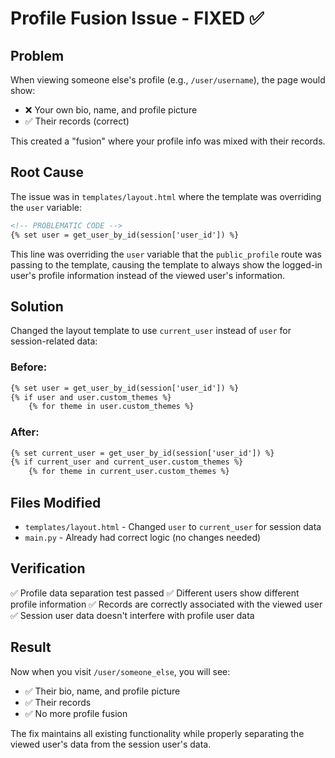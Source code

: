 # Profile Fusion Issue - FIXED ✅

## Problem
When viewing someone else's profile (e.g., `/user/username`), the page would show:
- ❌ Your own bio, name, and profile picture
- ✅ Their records (correct)

This created a "fusion" where your profile info was mixed with their records.

## Root Cause
The issue was in `templates/layout.html` where the template was overriding the `user` variable:

```html
<!-- PROBLEMATIC CODE -->
{% set user = get_user_by_id(session['user_id']) %}
```

This line was overriding the `user` variable that the `public_profile` route was passing to the template, causing the template to always show the logged-in user's profile information instead of the viewed user's information.

## Solution
Changed the layout template to use `current_user` instead of `user` for session-related data:

### Before:
```html
{% set user = get_user_by_id(session['user_id']) %}
{% if user and user.custom_themes %}
    {% for theme in user.custom_themes %}
```

### After:
```html
{% set current_user = get_user_by_id(session['user_id']) %}
{% if current_user and current_user.custom_themes %}
    {% for theme in current_user.custom_themes %}
```

## Files Modified
- `templates/layout.html` - Changed `user` to `current_user` for session data
- `main.py` - Already had correct logic (no changes needed)

## Verification
✅ Profile data separation test passed
✅ Different users show different profile information
✅ Records are correctly associated with the viewed user
✅ Session user data doesn't interfere with profile user data

## Result
Now when you visit `/user/someone_else`, you will see:
- ✅ Their bio, name, and profile picture
- ✅ Their records
- ✅ No more profile fusion

The fix maintains all existing functionality while properly separating the viewed user's data from the session user's data.